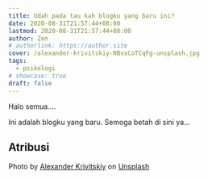 ```yaml
---
title: Udah pada tau kah blogku yang baru ini?
date: 2020-08-31T21:57:44+08:00
lastmod: 2020-08-31T21:57:44+08:00
author: Zen
# authorlink: https://author.site
cover: /alexander-krivitskiy-NBvsCoTCqFg-unsplash.jpg
tags:
  - psikologi
# showcase: true
draft: false
---
```


Halo semua....

<!--more-->

Ini adalah blogku yang baru. Semoga betah di sini ya...

## Atribusi

<span>Photo by <a href="https://unsplash.com/@krivitskiy?utm_source=unsplash&amp;utm_medium=referral&amp;utm_content=creditCopyText">Alexander Krivitskiy</a> on <a href="https://unsplash.com/s/photos/shocked?utm_source=unsplash&amp;utm_medium=referral&amp;utm_content=creditCopyText">Unsplash</a></span>